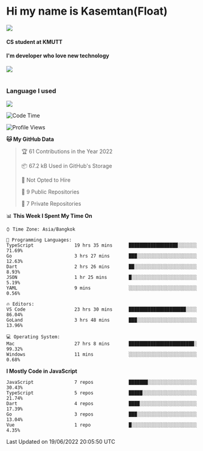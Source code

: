 # Hi my name is Kasemtan(Float)
![](https://64.media.tumblr.com/9c2a8f831efe8da556ffbf89cebb52c9/b86c1ab833a37e32-93/s1280x1920/d000dc22f75df64be2bc150f5fa69c4f6df6bb07.gifv)
#### CS student at KMUTT
#### I'm developer who love new technology
[![](https://github-readme-stats.vercel.app/api?username=FloatKasemtan&show_icons=true&theme=nightowl)]()
#
### Language I used
[![](https://github-readme-stats.vercel.app/api/top-langs/?username=FloatKasemtan&layout=compact&theme=nightowl)]()
<!--START_SECTION:waka-->
![Code Time](http://img.shields.io/badge/Code%20Time-469%20hrs%2032%20mins-blue)

![Profile Views](http://img.shields.io/badge/Profile%20Views-0-blue)

**🐱 My GitHub Data** 

> 🏆 61 Contributions in the Year 2022
 > 
> 📦 67.2 kB Used in GitHub's Storage 
 > 
> 🚫 Not Opted to Hire
 > 
> 📜 9 Public Repositories 
 > 
> 🔑 7 Private Repositories  
 > 
📊 **This Week I Spent My Time On** 

```text
⌚︎ Time Zone: Asia/Bangkok

💬 Programming Languages: 
TypeScript               19 hrs 35 mins      ██████████████████░░░░░░░   71.69% 
Go                       3 hrs 27 mins       ███░░░░░░░░░░░░░░░░░░░░░░   12.63% 
Dart                     2 hrs 26 mins       ██░░░░░░░░░░░░░░░░░░░░░░░   8.93% 
JSON                     1 hr 25 mins        █░░░░░░░░░░░░░░░░░░░░░░░░   5.19% 
YAML                     9 mins              ░░░░░░░░░░░░░░░░░░░░░░░░░   0.56%

🔥 Editors: 
VS Code                  23 hrs 30 mins      █████████████████████░░░░   86.04% 
GoLand                   3 hrs 48 mins       ███░░░░░░░░░░░░░░░░░░░░░░   13.96%

💻 Operating System: 
Mac                      27 hrs 8 mins       ████████████████████████░   99.32% 
Windows                  11 mins             ░░░░░░░░░░░░░░░░░░░░░░░░░   0.68%

```

**I Mostly Code in JavaScript** 

```text
JavaScript               7 repos             ███████░░░░░░░░░░░░░░░░░░   30.43% 
TypeScript               5 repos             █████░░░░░░░░░░░░░░░░░░░░   21.74% 
Dart                     4 repos             ████░░░░░░░░░░░░░░░░░░░░░   17.39% 
Go                       3 repos             ███░░░░░░░░░░░░░░░░░░░░░░   13.04% 
Vue                      1 repo              █░░░░░░░░░░░░░░░░░░░░░░░░   4.35%

```



 Last Updated on 19/06/2022 20:05:50 UTC
<!--END_SECTION:waka-->
<!--
**FloatKasemtan/FloatKasemtan** is a ✨ _special_ ✨ repository because its `README.md` (this file) appears on your GitHub profile.

Here are some ideas to get you started:

- 🔭 I’m currently working on ...
- 🌱 I’m currently learning ...
- 👯 I’m looking to collaborate on ...
- 🤔 I’m looking for help with ...
- 💬 Ask me about ...
- 📫 How to reach me: ...
- 😄 Pronouns: ...
- ⚡ Fun fact: ...
-->
